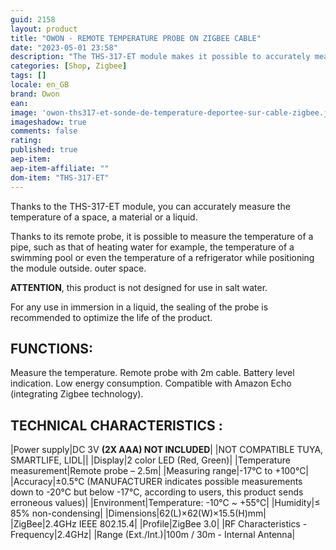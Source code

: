 ```yaml
---
guid: 2158  
layout: product 
title: "OWON - REMOTE TEMPERATURE PROBE ON ZIGBEE CABLE"
date: "2023-05-01 23:58"
description: "The THS-317-ET module makes it possible to accurately measure the temperature of a space, a material or a liquid."
categories: [Shop, Zigbee]
tags: []
locale: en_GB
brand: Owon
ean: 
image: 'owon-ths317-et-sonde-de-temperature-deportee-sur-cable-zigbee.jpg'
imageshadow: true
comments: false
rating:  
published: true
aep-item: 
aep-item-affiliate: ""
dom-item: "THS-317-ET"
---
```


Thanks to the THS-317-ET module, you can accurately measure the temperature of a space, a material or a liquid.

Thanks to its remote probe, it is possible to measure the temperature of a pipe, such as that of heating water for example, the temperature of a swimming pool or even the temperature of a refrigerator while positioning the module outside. outer space.

**ATTENTION**, this product is not designed for use in salt water.

For any use in immersion in a liquid, the sealing of the probe is recommended to optimize the life of the product.

## FUNCTIONS:

Measure the temperature.
Remote probe with 2m cable.
Battery level indication.
Low energy consumption.
Compatible with Amazon Echo (integrating Zigbee technology).

## TECHNICAL CHARACTERISTICS :

|Power supply|DC 3V **(2X AAA) NOT INCLUDED**|
|NOT COMPATIBLE TUYA, SMARTLIFE, LIDL||
|Display|2 color LED (Red, Green)|
|Temperature measurement|Remote probe – 2.5m|
|Measuring range|-17°C to +100°C|
|Accuracy|±0.5°C (MANUFACTURER indicates possible measurements down to -20°C but below -17°C, according to users, this product sends erroneous values)|
|Environment|Temperature: -10℃ ~ +55℃|
|Humidity|≤ 85% non-condensing|
|Dimensions|62(L)×62(W)×15.5(H)mm|
|ZigBee|2.4GHz IEEE 802.15.4|
|Profile|ZigBee 3.0|
|RF Characteristics - Frequency|2.4GHz|
|Range (Ext./Int.)|100m / 30m - Internal Antenna|
